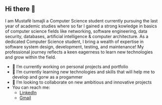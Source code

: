 ## Hi there 👋

I am Mustafë Ismajli a Computer Science student currently pursuing the last year of academic studies where so far I gained a strong kowledge in basics of computer science fields like networking, software engineering,
data security, databases, artificial intelligence & computer architecture.
As a dedicated Computer Science student, I bring a wealth of expertise in software system design, development, testing, and maintenance! 
My professional journey reflects a keen eagerness to learn new technologies and grow within the field.

- 🔭 I’m currently working on personal projects and portfolio
- 🌱 I’m currently learning new technologies and skills that will help me to develop and gorw as a progammer
- 👯 I’m looking to collaborate on new ambitious and innovative projects
- You can reach me:
  - [LinkedIn](https://www.linkedin.com/in/mustaf%C3%AB-ismajli-99b54b318/)
  - [Gmail](https://mail.google.com/mail/u/0/#inbox?compose=GTvVlcRzDQqPKRXFmgfbGvcZWjsxxLTqFSsqlFswWNZdtQZwpqhlPRDJGCCCjFwKWBZWcchVxgVkB)
